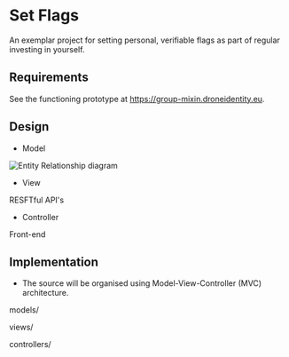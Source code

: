 # Set Flags
  
An exemplar project for setting personal, verifiable flags as part of regular investing in yourself.

## Requirements

See the functioning prototype at https://group-mixin.droneidentity.eu.

## Design

* Model

![Entity Relationship diagram](https://github.com/set-flags/set-flags/raw/master/docs/model.png)

* View

RESFTful API's

* Controller

Front-end

## Implementation

* The source will be organised using Model-View-Controller (MVC) architecture.

models/

views/

controllers/
